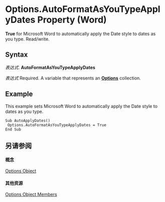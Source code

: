 
# Options.AutoFormatAsYouTypeApplyDates Property (Word)

 **True** for Microsoft Word to automatically apply the Date style to dates as you type. Read/write.


## Syntax

 _表达式_. **AutoFormatAsYouTypeApplyDates**

 _表达式_ Required. A variable that represents an **[Options](873b7b99-3fe1-fd89-9ece-a9355cb827dc.md)** collection.


## Example

This example sets Microsoft Word to automatically apply the Date style to dates as you type.


```
Sub AutoApplyDates() 
 Options.AutoFormatAsYouTypeApplyDates = True 
End Sub
```


## 另请参阅


#### 概念


[Options Object](873b7b99-3fe1-fd89-9ece-a9355cb827dc.md)
#### 其他资源


[Options Object Members](http://msdn.microsoft.com/library/76cd9dfe-6bbb-4c3d-0bfc-79a62bedd15e%28Office.15%29.aspx)
